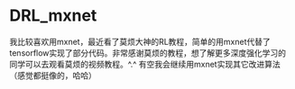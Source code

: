 # DRL_mxnet
我比较喜欢用mxnet，最近看了莫烦大神的RL教程，简单的用mxnet代替了tensorflow实现了部分代码。非常感谢莫烦的教程，想了解更多深度强化学习的同学可以去观看莫烦的视频教程。^.^
有空我会继续用mxnet实现其它改进算法（感觉都挺像的，哈哈）
